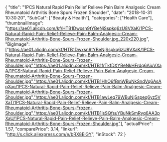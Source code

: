 {
	"title": "1PCS Natural Rapid Pain Relief Relieve Pain Balm Analgesic Cream Rheumatoid Arthritis Bone Spurs Frozen Shoulder",
	"date": "2018-10-31 10:30:20",
	"SubCat": ["Beauty & Health"],
	"categories": ["Health Care"],
	"thumbnailImage": "https://ae01.alicdn.com/kf/HTB1Dwxsn9tYBeNjSspkq6zU8VXaK/1PCS-Natural-Rapid-Pain-Relief-Relieve-Pain-Balm-Analgesic-Cream-Rheumatoid-Arthritis-Bone-Spurs-Frozen-Shoulder.jpg_220x220.jpg",
	"BigImage": ["https://ae01.alicdn.com/kf/HTB1Dwxsn9tYBeNjSspkq6zU8VXaK/1PCS-Natural-Rapid-Pain-Relief-Relieve-Pain-Balm-Analgesic-Cream-Rheumatoid-Arthritis-Bone-Spurs-Frozen-Shoulder.jpg","https://ae01.alicdn.com/kf/HTB1frTkfDXYBeNkHFrdq6AiuVXaA/1PCS-Natural-Rapid-Pain-Relief-Relieve-Pain-Balm-Analgesic-Cream-Rheumatoid-Arthritis-Bone-Spurs-Frozen-Shoulder.jpg","https://ae01.alicdn.com/kf/HTB1HhO6fBmWBuNkSndVq6AsApXao/1PCS-Natural-Rapid-Pain-Relief-Relieve-Pain-Balm-Analgesic-Cream-Rheumatoid-Arthritis-Bone-Spurs-Frozen-Shoulder.jpg","https://ae01.alicdn.com/kf/HTB1awLeq79WBuNjSspeq6yz5VXaT/1PCS-Natural-Rapid-Pain-Relief-Relieve-Pain-Balm-Analgesic-Cream-Rheumatoid-Arthritis-Bone-Spurs-Frozen-Shoulder.jpg","https://ae01.alicdn.com/kf/HTB1lsSQfsuYBuNkSmRyq6AA3pXaU/1PCS-Natural-Rapid-Pain-Relief-Relieve-Pain-Balm-Analgesic-Cream-Rheumatoid-Arthritis-Bone-Spurs-Frozen-Shoulder.jpg"],
	"actualPrice": 1.57,
	"comparePrice": 3.14,
	"linkurl": "http://s.click.aliexpress.com/e/bRX8EiGY",
	"inStock": 72
}
